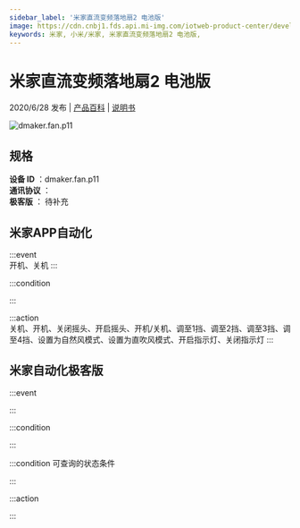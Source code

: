 ```yaml
---
sidebar_label: '米家直流变频落地扇2 电池版'
image: https://cdn.cnbj1.fds.api.mi-img.com/iotweb-product-center/developer_1585041395085a8YcGPW2.png?GalaxyAccessKeyId=AKVGLQWBOVIRQ3XLEW&Expires=9223372036854775807&Signature=VkCZXqqMmMCX4S5xW5sxooIioyc=
keywords: 米家, 小米/米家, 米家直流变频落地扇2 电池版, 
---
```

# 米家直流变频落地扇2 电池版

2020/6/28 发布 | [产品百科](https://home.mi.com/webapp/content/baike/product/index.html?model=dmaker.fan.p11/) | [说明书](https://home.mi.com/views/introduction.html?model=dmaker.fan.p11&region=cn)

![dmaker.fan.p11](https://cdn.cnbj1.fds.api.mi-img.com/iotweb-product-center/developer_1585041395085a8YcGPW2.png?GalaxyAccessKeyId=AKVGLQWBOVIRQ3XLEW&Expires=9223372036854775807&Signature=VkCZXqqMmMCX4S5xW5sxooIioyc=)

## 规格  
> 
**设备 ID** ：dmaker.fan.p11  
**通讯协议** ：  
**极客版**  ： 待补充 


## 米家APP自动化  

:::event  
开机、关机
:::

:::condition  

:::

:::action   
关机、开机、关闭摇头、开启摇头、开机/关机、调至1挡、调至2挡、调至3挡、调至4挡、设置为自然风模式、设置为直吹风模式、开启指示灯、关闭指示灯
:::

## 米家自动化极客版  

:::event  

:::

:::condition  

:::

:::condition 可查询的状态条件  

:::

:::action  

:::

        
